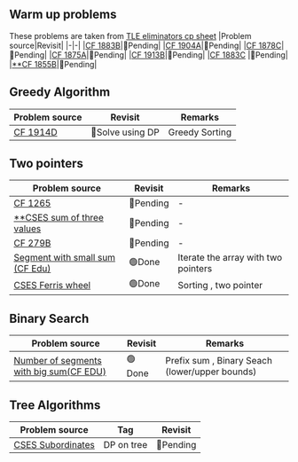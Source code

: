 ## Warm up problems
These problems are taken from [TLE eliminators cp sheet](https://www.tle-eliminators.com/cp-sheet)
|Problem source|Revisit|
|-|-|
|[CF 1883B](https://codeforces.com/problemset/problem/1883/B)|🔴Pending|
|[CF 1904A](https://codeforces.com/problemset/problem/1904/A)|🔴Pending|
|[CF 1878C](https://codeforces.com/problemset/problem/1878/C)|🔴Pending|
|[CF 1875A](https://codeforces.com/problemset/problem/1875/A)|🔴Pending|
|[CF 1913B](https://codeforces.com/problemset/problem/1913/B)|🔴Pending|
|[CF 1883C](https://codeforces.com/contest/1883/problem/C)   |🔴Pending|
|[**CF 1855B](https://codeforces.com/problemset/problem/1855/B)|🔴Pending|


## Greedy Algorithm

|Problem source|Revisit|Remarks|
|--------------|-------|-------|
|[CF 1914D](https://codeforces.com/contest/1914/problem/D)|🔴Solve using DP|Greedy Sorting|

## Two pointers
|Problem source|Revisit|Remarks|
|--------------|-------|-------|
|[CF 1265](https://codeforces.com/contest/1265/problem/B)|🔴Pending|-|
|[**CSES sum of three values](https://cses.fi/problemset/task/1641)|🔴Pending|-|
|[CF 279B](https://codeforces.com/problemset/problem/279/B)|🔴Pending|-|
|[Segment with small sum (CF Edu)](https://codeforces.com/edu/course/2/lesson/9/2/practice/contest/307093/problem/A)|🟢Done|Iterate the array with two pointers|
|[CSES Ferris wheel](https://cses.fi/problemset/task/1090)|🟢Done|Sorting , two pointer|

## Binary Search
|Problem source|Revisit|Remarks|
|--------------|-------|-------|
|[Number of segments with big sum(CF EDU)]()|🟢Done|Prefix sum , Binary Seach (lower/upper bounds)|


## Tree Algorithms

| Problem source | Tag | Revisit |
| --- | --- | --- |
|[CSES Subordinates](https://cses.fi/problemset/task/1674) | DP on tree | 🔴Pending |


<!-- 🟢 🔴-->

